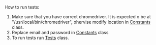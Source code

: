 How to run tests:
1. Make sure that you have correct chromedriver. It is expected o be at "/usr/local/bin/chromedriver", ohervise modify location in [Constants](https://github.com/alessss/makarevich_videoslots/blob/master/src/test/java/Constants/Constants.java) class.
2. Replace email and password in [Constants](https://github.com/alessss/makarevich_videoslots/blob/master/src/test/java/Constants/Constants.java) class
3. To run tests run [Tests](https://github.com/alessss/makarevich_videoslots/blob/master/src/test/java/tests/Tests.java) class.


